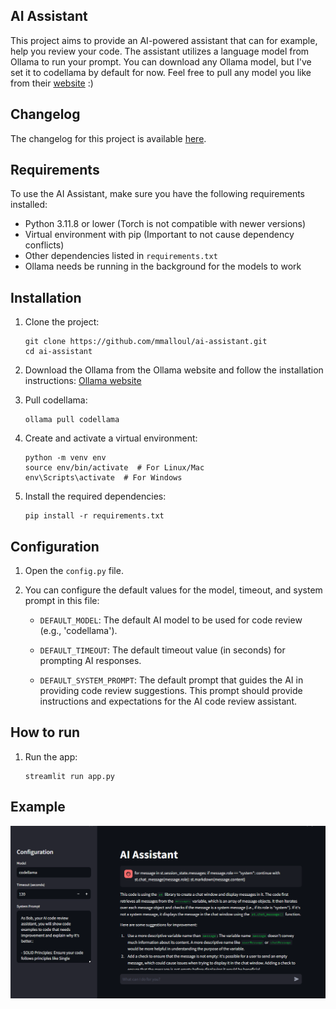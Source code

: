 ## AI Assistant
This project aims to provide an AI-powered assistant that can for example, help you review your code. The assistant utilizes a language model from Ollama to run your prompt. You can download any Ollama model, but I've set it to codellama by default for now. Feel free to pull any model you like from their [website](https://ollama.com/library) :)

## Changelog

The changelog for this project is available [here](CHANGELOG.md).

## Requirements

To use the AI Assistant, make sure you have the following requirements installed:

- Python 3.11.8 or lower (Torch is not compatible with newer versions)
- Virtual environment with pip (Important to not cause dependency conflicts)
- Other dependencies listed in `requirements.txt`
- Ollama needs be running in the background for the models to work

## Installation

1. Clone the project:

    ```shell
    git clone https://github.com/mmalloul/ai-assistant.git
    cd ai-assistant
    ```

2. Download the Ollama from the Ollama website and follow the installation instructions: [Ollama website](https://ollama.com/)

3. Pull codellama:

    ```shell
    ollama pull codellama
    ```

4. Create and activate a virtual environment:

    ```shell
    python -m venv env
    source env/bin/activate  # For Linux/Mac
    env\Scripts\activate  # For Windows
    ```

5. Install the required dependencies:

    ```shell
    pip install -r requirements.txt
    ```

## Configuration

1. Open the `config.py` file.

2. You can configure the default values for the model, timeout, and system prompt in this file:

    - `DEFAULT_MODEL`: The default AI model to be used for code review (e.g., 'codellama').
    
    - `DEFAULT_TIMEOUT`: The default timeout value (in seconds) for prompting AI responses.
    
    - `DEFAULT_SYSTEM_PROMPT`: The default prompt that guides the AI in providing code review suggestions. This prompt should provide instructions and expectations for the AI code review assistant.
   

## How to run

1. Run the app:

    ```shell
    streamlit run app.py
    ```

## Example
![Image Description](example.png)
